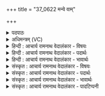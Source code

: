 +++
title = "37_0622 मन्ये वाम्"

+++
<details><summary>पदपाठः</summary>

म꣡न्ये꣢꣯। वा꣣म्। द्यावापृथिवी। द्यावा। पृथिवीइ꣡ति꣢। सु꣣भो꣡ज꣢सौ। सु꣣। भो꣡ज꣢꣯सौ। ये꣡इति꣢। अ꣡प्र꣢꣯थेथाम्। अ꣡मि꣢꣯तम्। अ। मि꣣तम्। अभि꣢। यो꣡ज꣢꣯नम्। द्या꣡वा꣢꣯पृथिवी। द्या꣡वा꣢꣯। पृथिवीइ꣡ति꣢। भ꣡व꣢꣯तम्। स्यो꣣नेइ꣡ति꣢। ते꣡इति꣢। नः꣣। मुञ्चतम्। अँ꣡ह꣢꣯सः। ६२२।
</details>

<details><summary>अधिमन्त्रम् (VC)</summary>

- द्यावापृथिवी
- वामदेवो गौतमः
- त्रिष्टुप्
- धैवतः
- आरण्यं काण्डम्
</details>

<details><summary>हिन्दी : आचार्य रामनाथ वेदालंकार - विषयः</summary>

अगली ऋचा का द्यावापृथिवी देवता है। माता-पिता से प्रार्थना की गयी है।
</details>

<details><summary>हिन्दी : आचार्य रामनाथ वेदालंकार - पदार्थः</summary>

पदार्थान्वयभाषाः -  हे (द्यावापृथिवी) भूमि-आकाश के सदृश माता-पिताओं अथवा अध्यापिका-उपदेशिकाओ ! मैं (वाम्) तुम दोनों को (सुभोजसौ) शुभ पालनकर्ता (मन्ये) जानता हूँ, (ये) जो तुम दोनों (अमितं योजनम् अभि) अपरिमित योजन पर्यन्त (अप्रथेथाम्) यश से प्रख्यात हो। हे (द्यावापृथिवी) पृथिवी और सूर्य के तुल्य माता-पिताओ अथवा अध्यापिका-उपदेशिकाओ ! तुम हमारे लिए (स्योने) सुखदायक (भवतम्) होवो। (ते) वे तुम दोनों (नः) हमें (अंहसः) पाप से (मुञ्चतम्) छुडाओ ॥८॥
</details>

<details><summary>हिन्दी : आचार्य रामनाथ वेदालंकार - भावार्थः</summary>

भावार्थभाषाः -  माता-पिताओं और अध्यापिका-उपदेशिकाओं के पास से उत्तम विद्या और उत्तम उपदेश प्राप्त कर सन्तान श्रेष्ठ ज्ञानी, शुभ कर्म करनेवाले और निष्पाप होवें ॥८॥
</details>

<details><summary>संस्कृत : आचार्य रामनाथ वेदालंकार - विषयः</summary>

अथ द्यावापृथिवी देवते। मातापितरौ अध्यापिकोपदेशिके वा प्रार्थयते।
</details>

<details><summary>संस्कृत : आचार्य रामनाथ वेदालंकार - पदार्थः</summary>

पदार्थान्वयभाषाः -  हे (द्यावापृथिवी२) भूम्याकाशौ इव मातापितरौ, अध्यापिकोपदेशिके वा ! अहम् (वाम्) युवाम् (सुभोजसौ) सुपालनकर्त्र्यौ (मन्ये) जानामि। (ये) ये युवाम् (अमितम् योजनम् अभि) अपरिमितयोजनपर्यन्तम् (अप्रथेथाम्) यशसा प्रख्याते स्थः। हे (द्यावापृथिवी) पृथिवीसूर्यौ इव मातापितरौ अध्यापिकोपदेशिके वा ! युवाम् अस्मभ्यम् (स्योने) सुखकारिण्यौ (भवतम्) जायेथाम्। (ते) ते युवाम् (नः) अस्मान् (अंहसः) पापात् (मुञ्चतम्) मोचयतम् ॥८॥
</details>

<details><summary>संस्कृत : आचार्य रामनाथ वेदालंकार - भावार्थः</summary>

भावार्थभाषाः -  मातापित्रोरध्यापिकोपदेशिकयोश्च सकाशात् सच्छिक्षां सदुपदेशं च प्राप्य सन्तानाः सुज्ञानाः शुभकर्माणो निष्पापाश्च भवन्तु ॥८॥
</details>

<details><summary>संस्कृत : आचार्य रामनाथ वेदालंकार - पादटिप्पनी</summary>

टिप्पणी:   १. अथ० ४।२६।१, ऋषिः मृगारः। ‘मन्वे वां द्यावापृथिवी सुभोजसौ सचेतसौ ये अप्रथेथाममिता योजनानि। प्रतिष्ठेह्यभवतं वसूनां ते नो मुञ्चतमंहसः ॥’ इति पाठः। २. द्यौष्ट्वा पिता पृथिवी माता। अथ० २।२८।४, द्यौरहं पृथिवी त्वम्। अथ० १४।२।७१। द्यावापृथिव्यौ अध्यापिकोपदेशिके स्त्रियौ—इति य० ३७।३ भाष्ये द०।
</details>